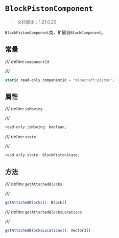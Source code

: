 # `BlockPistonComponent`

> 文档版本：1.21.0.20

`BlockPistonComponent`类，扩展自`BlockComponent`。

## 常量

/// define
`componentId`


///

```js
static read-only componentId = "minecraft:piston";
```


## 属性

/// define
`isMoving`


///

```js
read-only isMoving: boolean;
```


/// define
`state`


///

```js
read-only state: BlockPistonState;
```


## 方法

/// define
`getAttachedBlocks`


///

```js
getAttachedBlocks(): Block[]
```


/// define
`getAttachedBlocksLocations`


///

```js
getAttachedBlocksLocations(): Vector3[]
```

